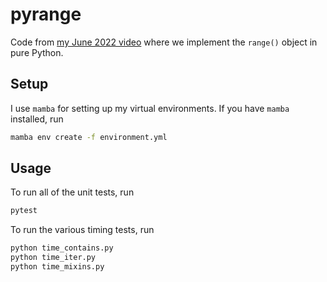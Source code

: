 # pyrange

Code from [my June 2022 video](https://youtu.be/LRIUg089W2c) where we implement the `range()` object in pure Python.

## Setup

I use `mamba` for setting up my virtual environments. If you have `mamba` installed, run

```sh
mamba env create -f environment.yml
```

## Usage

To run all of the unit tests, run

```sh
pytest
```

To run the various timing tests, run

```sh
python time_contains.py
python time_iter.py
python time_mixins.py
```
